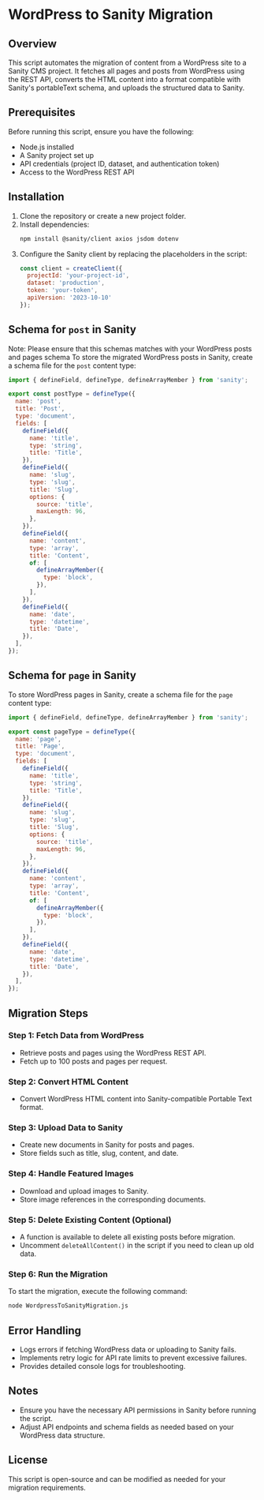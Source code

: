 # WordPress to Sanity Migration

## Overview

This script automates the migration of content from a WordPress site to a Sanity CMS project. It fetches all pages and posts from WordPress using the REST API, converts the HTML content into a format compatible with Sanity's portableText schema, and uploads the structured data to Sanity.

## Prerequisites

Before running this script, ensure you have the following:

- Node.js installed
- A Sanity project set up
- API credentials (project ID, dataset, and authentication token)
- Access to the WordPress REST API

## Installation

1. Clone the repository or create a new project folder.
2. Install dependencies:
   ```sh
   npm install @sanity/client axios jsdom dotenv
   ```
3. Configure the Sanity client by replacing the placeholders in the script:
   ```js
   const client = createClient({
     projectId: 'your-project-id',
     dataset: 'production',
     token: 'your-token',
     apiVersion: '2023-10-10'
   });
   ```

## Schema for `post` in Sanity
Note: Please ensure that this schemas matches with your WordPress posts and pages schema
To store the migrated WordPress posts in Sanity, create a schema file for the `post` content type:

```js
import { defineField, defineType, defineArrayMember } from 'sanity';

export const postType = defineType({
  name: 'post',
  title: 'Post',
  type: 'document',
  fields: [
    defineField({
      name: 'title',
      type: 'string',
      title: 'Title',
    }),
    defineField({
      name: 'slug',
      type: 'slug',
      title: 'Slug',
      options: {
        source: 'title',
        maxLength: 96,
      },
    }),
    defineField({
      name: 'content',
      type: 'array',
      title: 'Content',
      of: [
        defineArrayMember({
          type: 'block',
        }),
      ],
    }),
    defineField({
      name: 'date',
      type: 'datetime',
      title: 'Date',
    }),
  ],
});
```

## Schema for `page` in Sanity

To store WordPress pages in Sanity, create a schema file for the `page` content type:

```js
import { defineField, defineType, defineArrayMember } from 'sanity';

export const pageType = defineType({
  name: 'page',
  title: 'Page',
  type: 'document',
  fields: [
    defineField({
      name: 'title',
      type: 'string',
      title: 'Title',
    }),
    defineField({
      name: 'slug',
      type: 'slug',
      title: 'Slug',
      options: {
        source: 'title',
        maxLength: 96,
      },
    }),
    defineField({
      name: 'content',
      type: 'array',
      title: 'Content',
      of: [
        defineArrayMember({
          type: 'block',
        }),
      ],
    }),
    defineField({
      name: 'date',
      type: 'datetime',
      title: 'Date',
    }),
  ],
});
```

## Migration Steps

### Step 1: Fetch Data from WordPress
- Retrieve posts and pages using the WordPress REST API.
- Fetch up to 100 posts and pages per request.

### Step 2: Convert HTML Content
- Convert WordPress HTML content into Sanity-compatible Portable Text format.

### Step 3: Upload Data to Sanity
- Create new documents in Sanity for posts and pages.
- Store fields such as title, slug, content, and date.

### Step 4: Handle Featured Images
- Download and upload images to Sanity.
- Store image references in the corresponding documents.

### Step 5: Delete Existing Content (Optional)
- A function is available to delete all existing posts before migration.
- Uncomment `deleteAllContent()` in the script if you need to clean up old data.

### Step 6: Run the Migration
To start the migration, execute the following command:
```sh
node WordpressToSanityMigration.js
```

## Error Handling

- Logs errors if fetching WordPress data or uploading to Sanity fails.
- Implements retry logic for API rate limits to prevent excessive failures.
- Provides detailed console logs for troubleshooting.

## Notes

- Ensure you have the necessary API permissions in Sanity before running the script.
- Adjust API endpoints and schema fields as needed based on your WordPress data structure.

## License

This script is open-source and can be modified as needed for your migration requirements.

